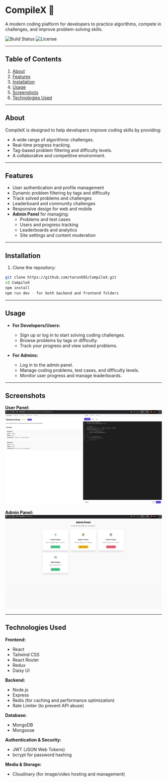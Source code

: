 # CompileX 🚀
A modern coding platform for developers to practice algorithms, compete in challenges, and improve problem-solving skills.

![Build Status](https://img.shields.io/badge/build-passing-brightgreen)
![License](https://img.shields.io/badge/license-MIT-blue)

---

## Table of Contents
1. [About](#about)
2. [Features](#features)
3. [Installation](#installation)
4. [Usage](#usage)
5. [Screenshots](#screenshots)
6. [Technologies Used](#technologies-used)

---

## About
CompileX is designed to help developers improve coding skills by providing:
- A wide range of algorithmic challenges.
- Real-time progress tracking.
- Tag-based problem filtering and difficulty levels.
- A collaborative and competitive environment.

---

## Features
- User authentication and profile management
- Dynamic problem filtering by tags and difficulty
- Track solved problems and challenges
- Leaderboard and community challenges
- Responsive design for web and mobile
- **Admin Panel** for managing:
  - Problems and test cases
  - Users and progress tracking
  - Leaderboards and analytics
  - Site settings and content moderation
 
---

## Installation
1. Clone the repository:
```bash
git clone https://github.com/tarun695/CompileX.git
cd CompileX
npm install
npm run dev - for both backend and frontend folders

``` 

---
## Usage

- **For Developers/Users:**
  - Sign up or log in to start solving coding challenges.
  - Browse problems by tags or difficulty.
  - Track your progress and view solved problems.

- **For Admins:**
  - Log in to the admin panel.
  - Manage coding problems, test cases, and difficulty levels.
  - Monitor user progress and manage leaderboards.

---

## Screenshots

**User Panel:**
![User Homepage](screenshots/Homepage.png)

**Admin Panel:**
![Admin Dashboard](screenshots/Admin.png)

---

## Technologies Used

**Frontend:**
- React
- Tailwind CSS
- React Router
- Redux
- Daisy UI

**Backend:**
- Node.js
- Express
- Redis (for caching and performance optimization)
- Rate Limiter (to prevent API abuse)

**Database:**
- MongoDB
- Mongoose

**Authentication & Security:**
- JWT (JSON Web Tokens)
- bcrypt for password hashing

**Media & Storage:**
- Cloudinary (for image/video hosting and management)










  



